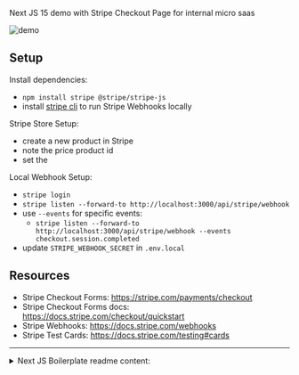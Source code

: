 Next JS 15 demo with Stripe Checkout Page for internal micro saas

![demo](./demo.gif)

## Setup

Install dependencies:

- `npm install stripe @stripe/stripe-js`
- install [stripe cli](https://docs.stripe.com/cli) to run Stripe Webhooks locally

Stripe Store Setup:
- create a new product in Stripe
- note the price product id
- set the 

Local Webhook Setup:

- `stripe login`
- `stripe listen --forward-to http://localhost:3000/api/stripe/webhook`
- use `--events` for specific events:
    - `stripe listen --forward-to http://localhost:3000/api/stripe/webhook --events checkout.session.completed`
- update `STRIPE_WEBHOOK_SECRET` in `.env.local`

## Resources
- Stripe Checkout Forms: https://stripe.com/payments/checkout
- Stripe Checkout Forms docs: https://docs.stripe.com/checkout/quickstart
- Stripe Webhooks: https://docs.stripe.com/webhooks
- Stripe Test Cards: https://docs.stripe.com/testing#cards

----

<details>
<summary>Next JS Boilerplate readme content:</summary>

This is a [Next.js](https://nextjs.org) project bootstrapped with [`create-next-app`](https://github.com/vercel/next.js/tree/canary/packages/create-next-app).

## Getting Started

First, run the development server:

```bash
npm run dev
# or
yarn dev
# or
pnpm dev
# or
bun dev
```

Open [http://localhost:3000](http://localhost:3000) with your browser to see the result.

You can start editing the page by modifying `app/page.js`. The page auto-updates as you edit the file.

This project uses [`next/font`](https://nextjs.org/docs/app/building-your-application/optimizing/fonts) to automatically optimize and load [Geist](https://vercel.com/font), a new font family for Vercel.

## Learn More

To learn more about Next.js, take a look at the following resources:

- [Next.js Documentation](https://nextjs.org/docs) - learn about Next.js features and API.
- [Learn Next.js](https://nextjs.org/learn) - an interactive Next.js tutorial.

You can check out [the Next.js GitHub repository](https://github.com/vercel/next.js) - your feedback and contributions are welcome!

## Deploy on Vercel

The easiest way to deploy your Next.js app is to use the [Vercel Platform](https://vercel.com/new?utm_medium=default-template&filter=next.js&utm_source=create-next-app&utm_campaign=create-next-app-readme) from the creators of Next.js.

Check out our [Next.js deployment documentation](https://nextjs.org/docs/app/building-your-application/deploying) for more details.
</details>